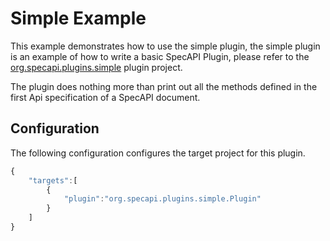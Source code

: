 Simple Example
==============
This example demonstrates how to use the simple plugin, the simple 
plugin is an example of how to write a basic SpecAPI Plugin, please refer to
the [org.specapi.plugins.simple](../../plugins/org.specapi.plugins.simple) plugin
project.

The plugin does nothing more than print out all the methods defined in the first
Api specification of a SpecAPI document.

Configuration
-------------
The following configuration configures the target project for this plugin.

```javascript
{
    "targets":[
        {
            "plugin":"org.specapi.plugins.simple.Plugin"
        }
    ]
}
```